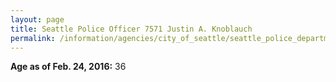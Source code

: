 ```yaml
---
layout: page
title: Seattle Police Officer 7571 Justin A. Knoblauch
permalink: /information/agencies/city_of_seattle/seattle_police_department/copbook/7571/
---
```


**Age as of Feb. 24, 2016:** 36
